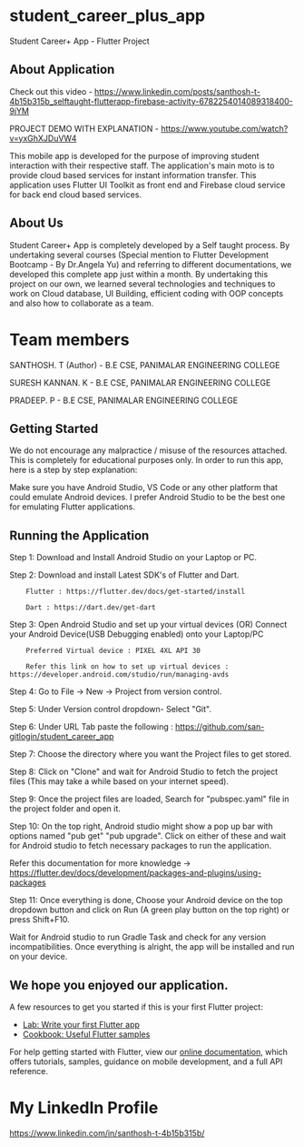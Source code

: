 # student_career_plus_app

Student Career+ App - Flutter Project 

## About Application

Check out this video - https://www.linkedin.com/posts/santhosh-t-4b15b315b_selftaught-flutterapp-firebase-activity-6782254014089318400-9jYM

PROJECT DEMO WITH EXPLANATION - https://www.youtube.com/watch?v=yxGhXJDuVW4

This mobile app is developed for the purpose of improving student interaction with their respective staff.
The application's main moto is to provide cloud based services for instant information transfer.
This application uses Flutter UI Toolkit as front end and Firebase cloud service for back end cloud based services.


## About Us

Student Career+ App is completely developed by a Self taught process. By undertaking several courses (Special mention to Flutter Development Bootcamp - By Dr.Angela Yu) and referring to different documentations, we developed this complete app just within a month. By undertaking this project on our own, we learned several technologies and techniques to work on Cloud database, UI Building, efficient coding with OOP concepts and also how to collaborate as a team.

# Team members

 SANTHOSH. T (Author) - B.E CSE, PANIMALAR ENGINEERING COLLEGE 
 
 SURESH KANNAN. K - B.E CSE, PANIMALAR ENGINEERING COLLEGE
 
 PRADEEP. P - B.E CSE, PANIMALAR ENGINEERING COLLEGE

## Getting Started

We do not encourage any malpractice / misuse of the resources attached. This is completely for educational purposes only.
In order to run this app, here is a step by step explanation:

Make sure you have Android Studio, VS Code or any other platform that could emulate Android devices. I prefer Android Studio to be the best one for emulating Flutter applications.

## Running the Application

Step 1: Download and Install Android Studio on your Laptop or PC.

Step 2: Download and install Latest SDK's of Flutter and Dart. 

        Flutter : https://flutter.dev/docs/get-started/install
        
        Dart : https://dart.dev/get-dart
        
Step 3: Open Android Studio and set up your virtual devices (OR) Connect your Android Device(USB Debugging enabled) onto your Laptop/PC

        Preferred Virtual device : PIXEL 4XL API 30 
        
        Refer this link on how to set up virtual devices : https://developer.android.com/studio/run/managing-avds
        
Step 4: Go to File -> New -> Project from version control.

Step 5: Under Version control dropdown- Select "Git".

Step 6: Under URL Tab paste the following : https://github.com/san-gitlogin/student_career_app

Step 7: Choose the directory where you want the Project files to get stored.

Step 8: Click on "Clone" and wait for Android Studio to fetch the project files (This may take a while based on your internet speed).

Step 9: Once the project files are loaded, Search for "pubspec.yaml" file in the project folder and open it.

Step 10: On the top right, Android studio might show a pop up bar with options named "pub get" "pub upgrade". Click on either of these and wait for Android studio to fetch necessary packages to run the application. 

Refer this documentation for more knowledge -> https://flutter.dev/docs/development/packages-and-plugins/using-packages

Step 11: Once everything is done, Choose your Android device on the top dropdown button and click on Run (A green play button on the top right) or press Shift+F10.


Wait for Android studio to run Gradle Task and check for any version incompatibilities. Once everything is alright, the app will be installed and run on your device.

## We hope you enjoyed our application. 

A few resources to get you started if this is your first Flutter project:

- [Lab: Write your first Flutter app](https://flutter.dev/docs/get-started/codelab)
- [Cookbook: Useful Flutter samples](https://flutter.dev/docs/cookbook)

For help getting started with Flutter, view our
[online documentation](https://flutter.dev/docs), which offers tutorials,
samples, guidance on mobile development, and a full API reference.

# My LinkedIn Profile 
https://www.linkedin.com/in/santhosh-t-4b15b315b/
